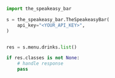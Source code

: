 <!-- Start SDK Example Usage [usage] -->
```python
import the_speakeasy_bar

s = the_speakeasy_bar.TheSpeakeasyBar(
    api_key="<YOUR_API_KEY>",
)


res = s.menu.drinks.list()

if res.classes is not None:
    # handle response
    pass
```
<!-- End SDK Example Usage [usage] -->